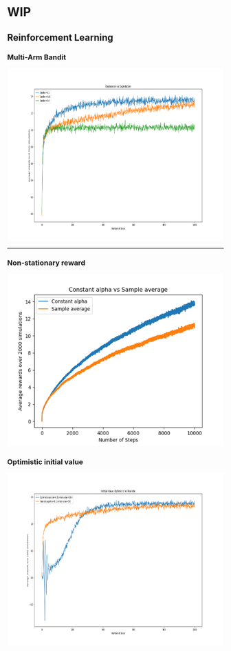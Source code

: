 # WIP
## Reinforcement Learning
### Multi-Arm Bandit


<img src="image/epsilon_compare.png" width="1000" height="400" />

---
### Non-stationary reward

<img src="image/non_stationary.png" width="1000" height="400" />

### Optimistic initial value

<img src="image/optimistic_initial_value.png" width="1000" height="400" />
